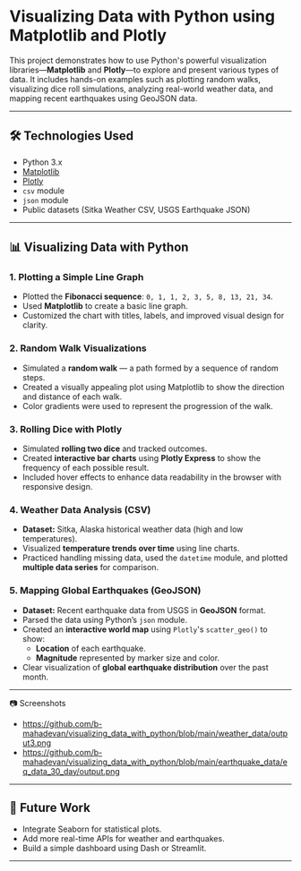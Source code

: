 # Visualizing Data with Python using Matplotlib and Plotly

This project demonstrates how to use Python's powerful visualization libraries—**Matplotlib** and **Plotly**—to explore and present various types of data. It includes hands-on examples such as plotting random walks, visualizing dice roll simulations, analyzing real-world weather data, and mapping recent earthquakes using GeoJSON data.

---

## 🛠 Technologies Used

- Python 3.x
- [Matplotlib](https://matplotlib.org/)
- [Plotly](https://plotly.com/python/)
- `csv` module
- `json` module
- Public datasets (Sitka Weather CSV, USGS Earthquake JSON)

---

## 📊 Visualizing Data with Python

### 1. **Plotting a Simple Line Graph**

- Plotted the **Fibonacci sequence**: `0, 1, 1, 2, 3, 5, 8, 13, 21, 34`.
- Used **Matplotlib** to create a basic line graph.
- Customized the chart with titles, labels, and improved visual design for clarity.

### 2. **Random Walk Visualizations**

- Simulated a **random walk** — a path formed by a sequence of random steps.
- Created a visually appealing plot using Matplotlib to show the direction and distance of each walk.
- Color gradients were used to represent the progression of the walk.

### 3. **Rolling Dice with Plotly**

- Simulated **rolling two dice** and tracked outcomes.
- Created **interactive bar charts** using **Plotly Express** to show the frequency of each possible result.
- Included hover effects to enhance data readability in the browser with responsive design.

### 4. **Weather Data Analysis (CSV)**

- **Dataset:** Sitka, Alaska historical weather data (high and low temperatures).
- Visualized **temperature trends over time** using line charts.
- Practiced handling missing data, used the `datetime` module, and plotted **multiple data series** for comparison.

### 5. **Mapping Global Earthquakes (GeoJSON)**

- **Dataset:** Recent earthquake data from USGS in **GeoJSON** format.
- Parsed the data using Python’s `json` module.
- Created an **interactive world map** using `Plotly`'s `scatter_geo()` to show:
  - **Location** of each earthquake.
  - **Magnitude** represented by marker size and color.
- Clear visualization of **global earthquake distribution** over the past month.

---

📷 Screenshots
- https://github.com/b-mahadevan/visualizing_data_with_python/blob/main/weather_data/output3.png
- https://github.com/b-mahadevan/visualizing_data_with_python/blob/main/earthquake_data/eq_data_30_day/output.png

---

## 🚀 Future Work

- Integrate Seaborn for statistical plots.
- Add more real-time APIs for weather and earthquakes.
- Build a simple dashboard using Dash or Streamlit.

---





